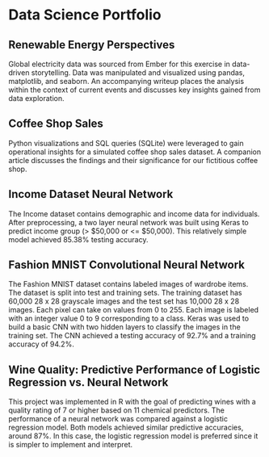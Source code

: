 # Data Science Portfolio
## Renewable Energy Perspectives
Global electricity data was sourced from Ember for this exercise in data-driven storytelling. Data was manipulated and visualized using pandas, matplotlib, and seaborn. An accompanying writeup places the analysis within the context of current events and discusses key insights gained from data exploration. 

## Coffee Shop Sales
Python visualizations and SQL queries (SQLite) were leveraged to gain operational insights for a simulated coffee shop sales dataset. A companion article discusses the findings and their significance for our fictitious coffee shop. 

## Income Dataset Neural Network
The Income dataset contains demographic and income data for individuals. After preprocessing, a two layer neural network was built using Keras to predict income group (> $50,000 or <= $50,000). This relatively simple model achieved 85.38% testing accuracy.

## Fashion MNIST Convolutional Neural Network
The Fashion MNIST dataset contains labeled images of wardrobe items. The dataset is split into test and training sets. The training dataset has 60,000 28 x 28 grayscale images and the test set has 10,000 28 x 28 images. Each pixel can take on values from 0 to 255. Each image is labeled with an integer value 0 to 9 corresponding to a class. Keras was used to build a basic CNN with two hidden layers to classify the images in the training set. The CNN achieved a testing accuracy of 92.7% and a training accuracy of 94.2%.

## Wine Quality: Predictive Performance of Logistic Regression vs. Neural Network
This project was implemented in R with the goal of predicting wines with a quality rating of 7 or higher based on 11 chemical predictors. The performance of a neural network was compared against a logistic regression model. Both models achieved similar predictive accuracies, around 87%. In this case, the logistic regression model is preferred since it is simpler to implement and interpret. 


